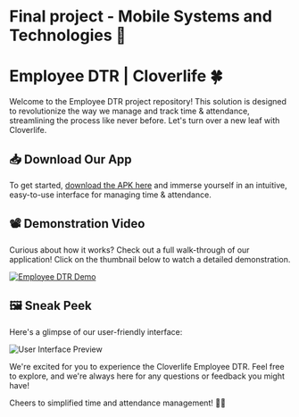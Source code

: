 # Final project - Mobile Systems and Technologies 📱
# Employee DTR | Cloverlife 🍀

Welcome to the Employee DTR project repository! This solution is designed to revolutionize the way we manage and track time & attendance, streamlining the process like never before. Let's turn over a new leaf with Cloverlife.

## **📥 Download Our App**

To get started, [download the APK here](https://bit.ly/employeedtr) and immerse yourself in an intuitive, easy-to-use interface for managing time & attendance.

## **📽️ Demonstration Video**

Curious about how it works? Check out a full walk-through of our application! Click on the thumbnail below to watch a detailed demonstration.

[![Employee DTR Demo](https://img.youtube.com/vi/AdoQwhx6Gb8/0.jpg)](https://www.youtube.com/watch?v=AdoQwhx6Gb8)

## **🖼️ Sneak Peek**

Here's a glimpse of our user-friendly interface:

![User Interface Preview](https://github.com/CarlosNatanauan/EmployeeDTR/assets/94023674/d0c142a7-31f6-4556-80b2-36f76e7f1bc6)

We're excited for you to experience the Cloverlife Employee DTR. Feel free to explore, and we're always here for any questions or feedback you might have!

Cheers to simplified time and attendance management! 🎉🍀
